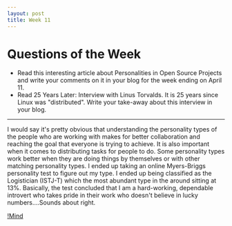 ```yaml
---
layout: post
title: Week 11
---
```



# Questions of the Week

- Read this interesting article about Personalities in Open Source Projects and write your comments on it in your blog for the week ending on April 11.
- Read 25 Years Later: Interview with Linus Torvalds. It is 25 years since Linux was "distributed". Write your take-away about this interview in your blog.

-----------



I would say it's pretty obvious that understanding the personality types of the people who are working with makes for better collaboration and reaching the goal that everyone is trying to achieve. It is also important when it comes to distributing tasks for people to do. Some personality types work better when they are doing things by themselves or with other matching personality types. I ended up taking an online Myers-Briggs personality test to figure out my type. I ended up being classified as the Logistician (ISTJ-T) which the most abundant type in the around sitting at 13%. Basically, the test concluded that I am a hard-working, dependable introvert who takes pride in their work who doesn't believe in lucky numbers....Sounds about right. 

[!Mind](https://encrypted-tbn0.gstatic.com/images?q=tbn:ANd9GcQAtFIGZo0h62UPC-AV8X6YaDoCRO6QpDtYqRiTqGwl2Sdhyaj9)